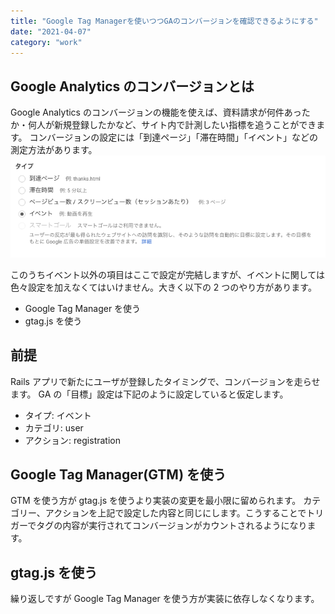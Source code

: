```yaml
---
title: "Google Tag Managerを使いつつGAのコンバージョンを確認できるようにする"
date: "2021-04-07"
category: "work"
---
```


## Google Analytics のコンバージョンとは

Google Analytics のコンバージョンの機能を使えば、資料請求が何件あったか・何人が新規登録したかなど、サイト内で計測したい指標を追うことができます。
コンバージョンの設定には「到達ページ」「滞在時間」「イベント」などの測定方法があります。
![](img1.png)

このうちイベント以外の項目はここで設定が完結しますが、イベントに関しては色々設定を加えなくてはいけません。大きく以下の 2 つのやり方があります。

- Google Tag Manager を使う
- gtag.js を使う

## 前提

Rails アプリで新たにユーザが登録したタイミングで、コンバージョンを走らせます。
GA の「目標」設定は下記のように設定していると仮定します。

- タイプ: イベント
- カテゴリ: user
- アクション: registration

## Google Tag Manager(GTM) を使う

GTM を使う方が gtag.js を使うより実装の変更を最小限に留められます。
カテゴリー、アクションを上記で設定した内容と同じにします。こうすることでトリガーでタグの内容が実行されてコンバージョンがカウントされるようになります。

## gtag.js を使う

繰り返しですが Google Tag Manager を使う方が実装に依存しなくなります。

